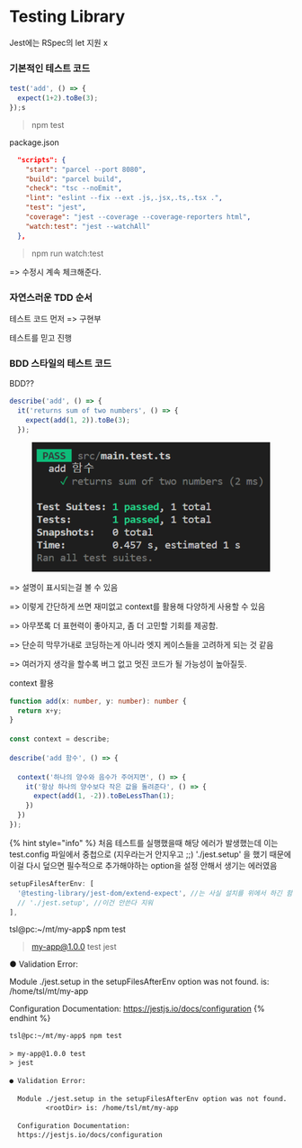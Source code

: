# Testing Library

Jest에는 RSpec의 let 지원 x

### 기본적인 테스트 코드

```javascript
test('add', () => {
  expect(1+2).toBe(3);
});s
```

> npm test

package.json

```json
  "scripts": {
    "start": "parcel --port 8080",
    "build": "parcel build",
    "check": "tsc --noEmit",
    "lint": "eslint --fix --ext .js,.jsx,.ts,.tsx .",
    "test": "jest",
    "coverage": "jest --coverage --coverage-reporters html",
    "watch:test": "jest --watchAll"
  },
```

> npm run watch:test

\=> 수정시 계속 체크해준다.

### 자연스러운 TDD 순서

테스트 코드 먼저 => 구현부&#x20;

테스트를 믿고 진행

### BDD 스타일의 테스트 코드

BDD??

```javascript
describe('add', () => {
  it('returns sum of two numbers', () => {
    expect(add(1, 2)).toBe(3);
  });
```

<figure><img src="../.gitbook/assets/image (2).png" alt=""><figcaption></figcaption></figure>

\=> 설명이 표시되는걸 볼 수 있음

\=> 이렇게 간단하게 쓰면 재미없고 context를 활용해 다양하게 사용할 수 있음

\=> 아무쪼록 더 표현력이 좋아지고, 좀 더 고민할 기회를 제공함.&#x20;

\=> 단순히 막무가내로 코딩하는게 아니라 엣지 케이스들을 고려하게 되는 것 같음

\=> 여러가지 생각을 할수록 버그 없고 멋진 코드가 될 가능성이 높아질듯.



context 활용

```typescript
function add(x: number, y: number): number {
  return x+y;
}

const context = describe;

describe('add 함수', () => {
  
  context('하나의 양수와 음수가 주어지면', () => {
    it('항상 하나의 양수보다 작은 값을 돌려준다', () => {
      expect(add(1, -2)).toBeLessThan(1);
    })
  })
});
```

{% hint style="info" %}
처음 테스트를  실행했을때 해당 에러가 발생했는데 이는 test.config 파일에서 중첩으로 (지우라는거 안지우고 ;;) './jest.setup' 을 했기 때문에 이걸 다시 덮으면 필수적으로 추가해야하는 option을 설정 안해서 생기는 에러였음

```javascript
setupFilesAfterEnv: [
  '@testing-library/jest-dom/extend-expect', //는 사실 설치를 위에서 하긴 함
  // './jest.setup', //이건 안쓴다 지워
],
```



tsl@pc:\~/mt/my-app$ npm test

> my-app@1.0.0 test jest

● Validation Error:

Module ./jest.setup in the setupFilesAfterEnv option was not found. is: /home/tsl/mt/my-app

Configuration Documentation: https://jestjs.io/docs/configuration
{% endhint %}

```
tsl@pc:~/mt/my-app$ npm test

> my-app@1.0.0 test
> jest

● Validation Error:

  Module ./jest.setup in the setupFilesAfterEnv option was not found.
         <rootDir> is: /home/tsl/mt/my-app

  Configuration Documentation:
  https://jestjs.io/docs/configuration
```
